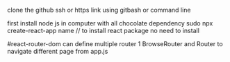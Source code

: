 clone the github ssh or https link using gitbash or command line

first install node js in computer with all chocolate dependency
sudo npx create-react-app name // to install react package   no need to install

#react-router-dom   can define multiple router
    1 BrowseRouter and Router to navigate different page from app.js


 